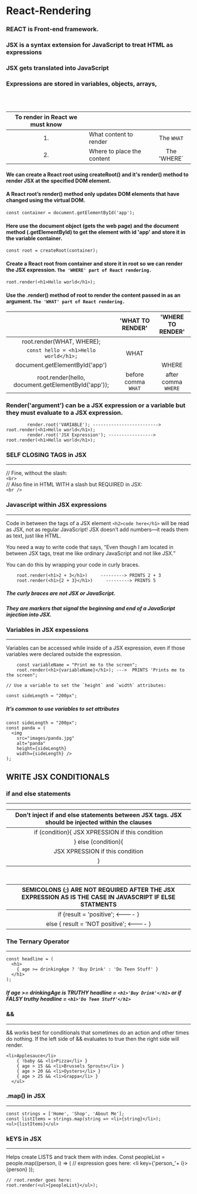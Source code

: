 # React-Rendering

### REACT is Front-end framework.
### JSX is a syntax extension for JavaScript to treat HTML as expressions
### JSX gets translated into JavaScript
### Expressions are stored in variables, objects, arrays,
<br>
<br>

|To render in React we must know|||
|:---:|:----|:----:|
|1.|What content to render| The `WHAT`|
|2.|Where to place the content| The 'WHERE`|

#### We can create a React root using createRoot() and it's render() method to render JSX at the specified DOM element.
#### A React root’s render() method only updates DOM elements that have changed using the virtual DOM.

    const container = document.getElementById('app');

#### Here use the document object (gets the web page) and the document method (.getElementById) to get the element with id 'app' and store it in the variable container.

    const root = createRoot(container);

#### Create a React root from container and store it in root so we can render the JSX expression.  ` The 'WHERE' part of React rendering. `

    root.render(<h1>Hello world</h1>);
    
#### Use the .render() method of root to render the content passed in as an argument. ` The 'WHAT' part of React rendering. `

||'WHAT TO RENDER'|'WHERE TO RENDER'|
|:---:|:----:|:----:|
|root.render(WHAT, WHERE);| ||
|`const hello = <h1>Hello world</h1>;`| WHAT ||
|document.getElementById('app')| |WHERE |
|root.render(hello, document.getElementById('app'));| before comma `WHAT` | after comma `WHERE`|


### Render('argument') can be a JSX expression or a variable but they must evaluate to a JSX expression.

            render.root('VARIABLE'); ------------------------->     root.render(<h1>Hello world</h1>);
            render.root('JSX Expression'); ----------------->        root.render(<h1>Hello world</h1>);

### SELF CLOSING TAGS in JSX
----
// Fine, without the slash: <br>
`<br>` <br>
// Also fine in HTML WITH a slash but REQUIRED in JSX: <br>
`<br />` <br>
### Javascript within JSX expressions
----
Code in between the tags of a JSX element `<h2>code here</h1>` will be read as JSX, not as regular JavaScript! JSX doesn’t add numbers—it reads them as text, just like HTML. <br>

You need a way to write code that says, “Even though I am located in between JSX tags, treat me like ordinary JavaScript and not like JSX.” <br>

You can do this by wrapping your code in curly braces. <br>

        root.render(<h1>2 + 3</h1>)     ---------> PRINTS 2 + 3
        root.render(<h1>{2 + 3}</h1>)     ---------> PRINTS 5
##### The curly braces are not JSX or JavaScript. 
##### They are markers that signal the beginning and end of a JavaScript injection into JSX.

### Variables in JSX expessions
----
Variables can be accessed while inside of a JSX expression, even if those variables were declared outside the expression.<br>

        const variableName = "Print me to the screen";
        root.render(<h1>{variableName}</h1>); --->  PRINTS 'Prints me to the screen";

    // Use a variable to set the `height` and `width` attributes:

    const sideLength = "200px";
    
##### It’s common to use variables to set attributes

    const sideLength = "200px";
    const panda = (
      <img 
        src="images/panda.jpg" 
        alt="panda" 
        height={sideLength} 
        width={sideLength} />
    );
## WRITE JSX CONDITIONALS
### if and else statements
----

|Don't inject if and else statements between JSX tags. JSX should be injected within the clauses|
|:--:|
|if (condition){ JSX XPRESSION if this condition |
| } else (condition){ |
| JSX XPRESSION if this condition |
| }|
<br>

|SEMICOLONS (;) ARE NOT REQUIRED AFTER THE JSX EXPRESSION AS IS THE CASE IN JAVASCRIPT IF ELSE STATMENTS|
|:--:|
| if {result = 'positive';   <----  }|
| else { result = 'NOT positive';   <---- }|

### The Ternary Operator
----
    const headline = (
      <h1>
        { age >= drinkingAge ? 'Buy Drink' : 'Do Teen Stuff' }
      </h1>
    );

##### If age >= drinkingAge is TRUTHY headline = `<h1>'Buy Drink'</h1>` or if FALSY truthy headline = `<h1>'Do Teen Stuff'</h1>`

### &&
----
&& works best for conditionals that sometimes do an action and other times do nothing.
If the left side of && evaluates to true then the right side will render.

    <li>Applesauce</li>
        { !baby && <li>Pizza</li> }
        { age > 15 && <li>Brussels Sprouts</li> }
        { age > 20 && <li>Oysters</li> }
        { age > 25 && <li>Grappa</li> }
      </ul>

### .map() in JSX
----

    const strings = ['Home', 'Shop', 'About Me'];
    const listItems = strings.map(string => <li>{string}</li>);
    <ul>{listItems}</ul>

### kEYS in JSX
----
Helps create LISTS and track them with index.
    Const peopleList = people.map((person, i) => (
      // expression goes here:
      <li key={'person_'+ i}>{person}</li>
    ));

    // root.render goes here:
    root.render(<ul>{peopleList}</ul>);



